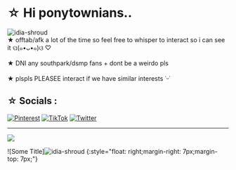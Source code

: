  #  ☆ Hi ponytownians..
 ![idia-shroud](https://github.com/k4len/k4len/assets/141467087/8de9a586-017d-4bdd-97ad-9770d9b74b57)
<br>★ offtab/afk a lot of the time so feel free to whisper to interact so i can see it  ପ(๑•ᴗ•๑)ଓ ♡<br><br>★ DNI any southpark/dsmp fans + dont be a weirdo pls<br><br>★ plspls PLEASEE interact if we have similar interests ˙ᵕ˙


## ☆ Socials :
[![Pinterest](https://img.shields.io/badge/Pinterest-%23E60023.svg?logo=Pinterest&logoColor=white)](https://pinterest.com/@k4lenn) [![TikTok](https://img.shields.io/badge/TikTok-%23000000.svg?logo=TikTok&logoColor=white)](https://tiktok.com/@k1lrzr) [![Twitter](https://img.shields.io/badge/Twitter-%231DA1F2.svg?logo=Twitter&logoColor=white)](https://twitter.com/lcvlix) 

---
[![](https://visitcount.itsvg.in/api?id=k4len&icon=7&color=6)](https://visitcount.itsvg.in)

![Some Title]![idia-shroud](https://github.com/k4len/k4len/assets/141467087/25282018-c600-4e53-98b7-0e92351f8010)
{:style="float: right;margin-right: 7px;margin-top: 7px;"}
